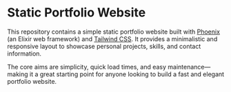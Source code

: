# Static Portfolio Website

This repository contains a simple static portfolio website built with [Phoenix](https://www.phoenixframework.org/) (an Elixir web framework) and [Tailwind CSS](https://tailwindcss.com/). It provides a minimalistic and responsive layout to showcase personal projects, skills, and contact information.

The core aims are simplicity, quick load times, and easy maintenance—making it a great starting point for anyone looking to build a fast and elegant portfolio website.
